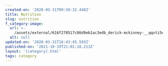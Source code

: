 ```yaml
---
created-on: '2020-03-31T09:58:32.448Z'
title: Nutrition
slug: nutrition
f_category-image:
  url: >-
    /assets/external/616f270517c86d9eb1ac3edb_derick-mckinney-__qqvti5edc-unsplash201.jpg
  alt: null
updated-on: '2020-03-31T16:43:45.593Z'
published-on: '2021-10-19T21:01:18.213Z'
layout: '[category].html'
tags: category
---
```



